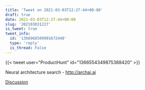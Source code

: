 ```yaml
---
title: 'Tweet on 2021-03-03T12:27:44+00:00'
draft: true
date: 2021-03-03T12:27:44+00:00
slug: '202103031227'
is_tweet: true
tweet_info:
  id: '1366968509901672448'
  type: 'reply'
  is_thread: False
---
```




{{< tweet user="ProductHunt" id="1366554349875388420" >}}

Neural architecture search - <http://archai.ai>

[Discussion](https://x.com/sytelus/status/1366968509901672448)
